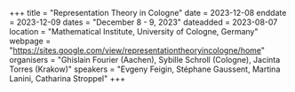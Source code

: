 +++
title = "Representation Theory in Cologne"
date = 2023-12-08
enddate = 2023-12-09
dates = "December 8 - 9, 2023"
dateadded = 2023-08-07
location = "Mathematical Institute, University of Cologne, Germany"
webpage = "https://sites.google.com/view/representationtheoryincologne/home"
organisers = "Ghislain Fourier (Aachen), Sybille Schroll (Cologne), Jacinta Torres (Krakow)"
speakers = "Evgeny Feigin, Stéphane Gaussent, Martina Lanini, Catharina Stroppel"
+++
